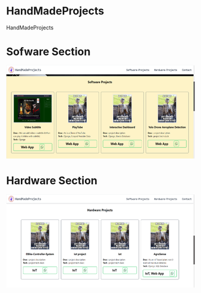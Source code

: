 # HandMadeProjects
HandMadeProjects

# Sofware Section
<img src="https://github.com/AtharvaPawar456/HandMadeProjects/blob/main/static/project_img/software-section.png" alt="Image 1" height="250">

# Hardware Section
<img src="https://github.com/AtharvaPawar456/HandMadeProjects/blob/main/static/project_img/hardware-section.png" alt="Image 1" height="250">
